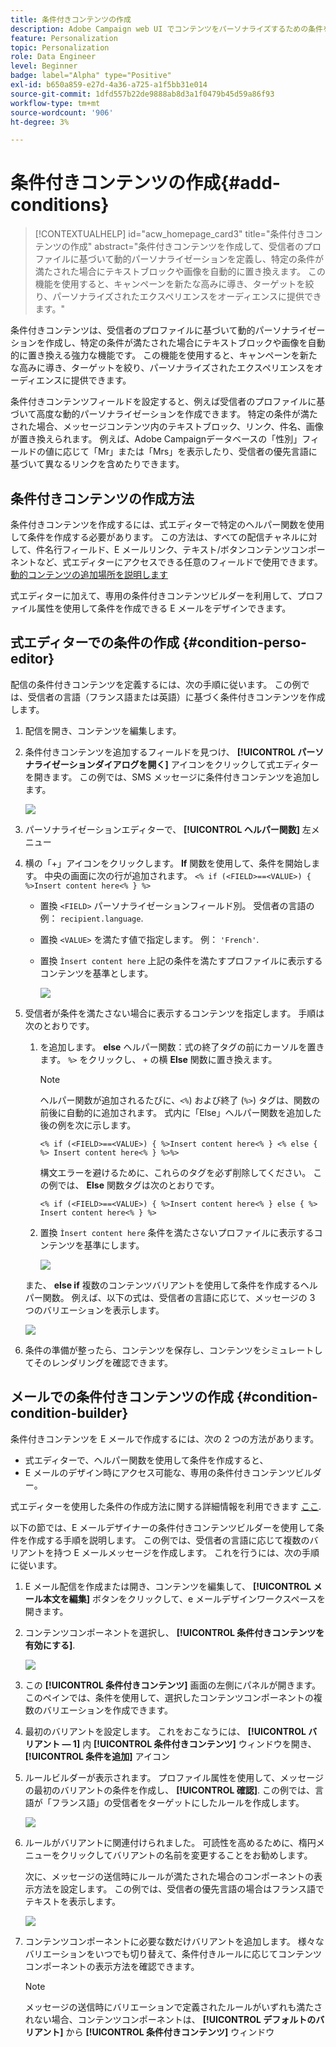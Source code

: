 ```yaml
---
title: 条件付きコンテンツの作成
description: Adobe Campaign web UI でコンテンツをパーソナライズするための条件を定義する方法について説明します
feature: Personalization
topic: Personalization
role: Data Engineer
level: Beginner
badge: label="Alpha" type="Positive"
exl-id: b650a859-e27d-4a36-a725-a1f5bb31e014
source-git-commit: 1dfd557b22de9888ab8d3a1f0479b45d59a86f93
workflow-type: tm+mt
source-wordcount: '906'
ht-degree: 3%

---
```


# 条件付きコンテンツの作成{#add-conditions}

>[!CONTEXTUALHELP]
>id="acw_homepage_card3"
>title="条件付きコンテンツの作成"
>abstract="条件付きコンテンツを作成して、受信者のプロファイルに基づいて動的パーソナライゼーションを定義し、特定の条件が満たされた場合にテキストブロックや画像を自動的に置き換えます。 この機能を使用すると、キャンペーンを新たな高みに導き、ターゲットを絞り、パーソナライズされたエクスペリエンスをオーディエンスに提供できます。"

条件付きコンテンツは、受信者のプロファイルに基づいて動的パーソナライゼーションを作成し、特定の条件が満たされた場合にテキストブロックや画像を自動的に置き換える強力な機能です。 この機能を使用すると、キャンペーンを新たな高みに導き、ターゲットを絞り、パーソナライズされたエクスペリエンスをオーディエンスに提供できます。

条件付きコンテンツフィールドを設定すると、例えば受信者のプロファイルに基づいて高度な動的パーソナライゼーションを作成できます。 特定の条件が満たされた場合、メッセージコンテンツ内のテキストブロック、リンク、件名、画像が置き換えられます。 例えば、Adobe Campaignデータベースの「性別」フィールドの値に応じて「Mr」または「Mrs」を表示したり、受信者の優先言語に基づいて異なるリンクを含めたりできます。

## 条件付きコンテンツの作成方法

条件付きコンテンツを作成するには、式エディターで特定のヘルパー関数を使用して条件を作成する必要があります。 この方法は、すべての配信チャネルに対して、件名行フィールド、E メールリンク、テキスト/ボタンコンテンツコンポーネントなど、式エディターにアクセスできる任意のフィールドで使用できます。 [動的コンテンツの追加場所を説明します](gs-personalization.md/#access)

式エディターに加えて、専用の条件付きコンテンツビルダーを利用して、プロファイル属性を使用して条件を作成できる E メールをデザインできます。

## 式エディターでの条件の作成 {#condition-perso-editor}

配信の条件付きコンテンツを定義するには、次の手順に従います。 この例では、受信者の言語（フランス語または英語）に基づく条件付きコンテンツを作成します。

1. 配信を開き、コンテンツを編集します。

1. 条件付きコンテンツを追加するフィールドを見つけ、 **[!UICONTROL パーソナライゼーションダイアログを開く]** アイコンをクリックして式エディターを開きます。 この例では、SMS メッセージに条件付きコンテンツを追加します。

   ![](assets/open-perso-editor-sms.png)

1. パーソナライゼーションエディターで、 **[!UICONTROL ヘルパー関数]** 左メニュー

1. 横の「+」アイコンをクリックします。 **If** 関数を使用して、条件を開始します。 中央の画面に次の行が追加されます。
   `<% if (<FIELD>==<VALUE>) { %>Insert content here<% } %>`

   * 置換 `<FIELD>` パーソナライゼーションフィールド別。 受信者の言語の例： `recipient.language`.
   * 置換 `<VALUE>` を満たす値で指定します。 例： `'French'`.
   * 置換 `Ìnsert content here` 上記の条件を満たすプロファイルに表示するコンテンツを基準とします。

     ![](assets/condition-sample1.png)

1. 受信者が条件を満たさない場合に表示するコンテンツを指定します。 手順は次のとおりです。

   1. を追加します。 **else** ヘルパー関数：式の終了タグの前にカーソルを置きます。 `%>` をクリックし、 `+` の横 **Else** 関数に置き換えます。

      >[!NOTE]
      >
      >ヘルパー関数が追加されるたびに、`<%`) および終了 (`%>`) タグは、関数の前後に自動的に追加されます。 式内に「Else」ヘルパー関数を追加した後の例を次に示します。
      >
      >`<% if (<FIELD>==<VALUE>) { %>Insert content here<% } <% else { %> Insert content here<% } %>%>`
      >
      >構文エラーを避けるために、これらのタグを必ず削除してください。 この例では、 **Else** 関数タグは次のとおりです。
      >
      >`<% if (<FIELD>==<VALUE>) { %>Insert content here<% } else { %> Insert content here<% } %>`

   1. 置換 `Ìnsert content here` 条件を満たさないプロファイルに表示するコンテンツを基準にします。

      ![](assets/condition-sample2.png)

   また、 **else if** 複数のコンテンツバリアントを使用して条件を作成するヘルパー関数。 例えば、以下の式は、受信者の言語に応じて、メッセージの 3 つのバリエーションを表示します。

   ![](assets/condition-sample3.png)

1. 条件の準備が整ったら、コンテンツを保存し、コンテンツをシミュレートしてそのレンダリングを確認できます。

## メールでの条件付きコンテンツの作成  {#condition-condition-builder}

条件付きコンテンツを E メールで作成するには、次の 2 つの方法があります。
* 式エディターで、ヘルパー関数を使用して条件を作成すると、
* E メールのデザイン時にアクセス可能な、専用の条件付きコンテンツビルダー。

式エディターを使用した条件の作成方法に関する詳細情報を利用できます [ここ](#condition-perso-editor).

以下の節では、E メールデザイナーの条件付きコンテンツビルダーを使用して条件を作成する手順を説明します。 この例では、受信者の言語に応じて複数のバリアントを持つ E メールメッセージを作成します。 これを行うには、次の手順に従います。

1. E メール配信を作成または開き、コンテンツを編集して、 **[!UICONTROL メール本文を編集]** ボタンをクリックして、e メールデザインワークスペースを開きます。

1. コンテンツコンポーネントを選択し、 **[!UICONTROL 条件付きコンテンツを有効にする]**.

   ![](assets/condition-email-enable.png)

1. この **[!UICONTROL 条件付きコンテンツ]** 画面の左側にパネルが開きます。 このペインでは、条件を使用して、選択したコンテンツコンポーネントの複数のバリエーションを作成できます。

1. 最初のバリアントを設定します。 これをおこなうには、 **[!UICONTROL バリアント — 1]** 内 **[!UICONTROL 条件付きコンテンツ]** ウィンドウを開き、 **[!UICONTROL 条件を追加]** アイコン

1. ルールビルダーが表示されます。 プロファイル属性を使用して、メッセージの最初のバリアントの条件を作成し、 **[!UICONTROL 確認]**. この例では、言語が「フランス語」の受信者をターゲットにしたルールを作成します。

   ![](assets/condition-email-rule.png)

1. ルールがバリアントに関連付けられました。 可読性を高めるために、楕円メニューをクリックしてバリアントの名前を変更することをお勧めします。

   次に、メッセージの送信時にルールが満たされた場合のコンポーネントの表示方法を設定します。 この例では、受信者の優先言語の場合はフランス語でテキストを表示します。

   ![](assets/condition-email-variant1.png)

1. コンテンツコンポーネントに必要な数だけバリアントを追加します。 様々なバリエーションをいつでも切り替えて、条件付きルールに応じてコンテンツコンポーネントの表示方法を確認できます。

   >[!NOTE]
   >メッセージの送信時にバリエーションで定義されたルールがいずれも満たされない場合、コンテンツコンポーネントは、 **[!UICONTROL デフォルトのバリアント]** から **[!UICONTROL 条件付きコンテンツ]** ウィンドウ
